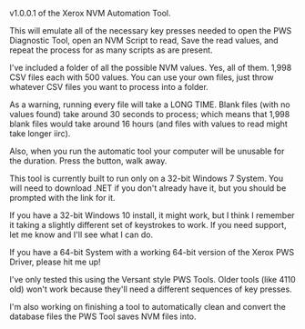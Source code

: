 v1.0.0.1 of the Xerox NVM Automation Tool.


This will emulate all of the necessary key presses needed to open the PWS Diagnostic Tool, open an NVM Script to read, Save the read values, and repeat the process for as many scripts as are present.

I've included a folder of all the possible NVM values. Yes, all of them. 1,998 CSV files each with 500 values. You can use your own files, just throw whatever CSV files you want to process into a folder.

As a warning, running every file will take a LONG TIME. Blank files (with no values found) take around 30 seconds to process; which means that 1,998 blank files would take around 16 hours (and files with values to read might take longer iirc).

Also, when you run the automatic tool your computer will be unusable for the duration. Press the button, walk away.


This tool is currently built to run only on a 32-bit Windows 7 System. You will need to download .NET if you don't already have it, but you should be prompted with the link for it.

If you have a 32-bit Windows 10 install, it might work, but I think I remember it taking a slightly different set of keystrokes to work. If you need support, let me know and I'll see what I can do.

If you have a 64-bit System with a working 64-bit version of the Xerox PWS Driver, please hit me up!


I've only tested this using the Versant style PWS Tools. Older tools (like 4110 old) won't work because they'll need a different sequences of key presses.


I'm also working on finishing a tool to automatically clean and convert the database files the PWS Tool saves NVM files into.
